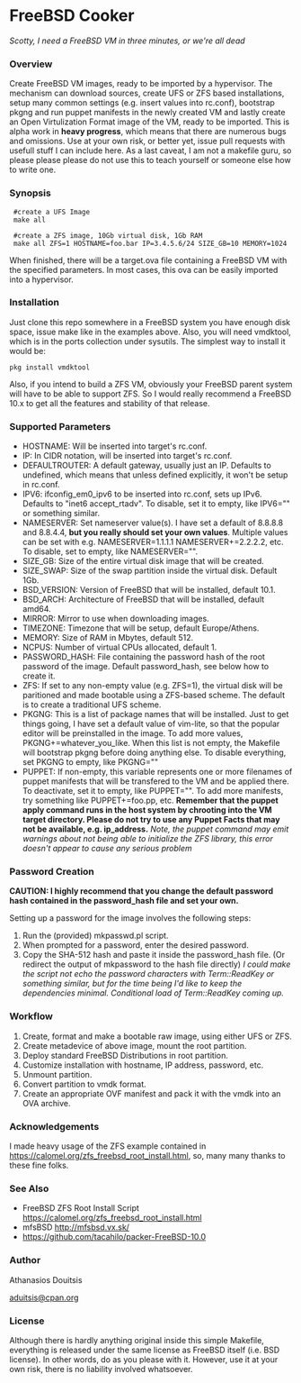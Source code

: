 # FreeBSD Cooker #

*Scotty, I need a FreeBSD VM in three minutes, or we're all dead*

 
### Overview ###

Create FreeBSD VM images, ready to be imported by a hypervisor. The mechanism can download sources, create UFS or ZFS based installations, setup many common settings (e.g. insert values into rc.conf), bootstrap pkgng and run puppet manifests in the newly created VM and lastly create an Open Virtulization Format image of the VM, ready to be imported. This is alpha work in **heavy progress**, which means that there are numerous bugs and omissions. Use at your own risk, or better yet, issue pull requests with usefull stuff I can include here. As a last caveat, I am not a makefile guru, so please please please do not use this to teach yourself or someone else how to write one. 

### Synopsis ###

```
 #create a UFS Image
 make all 

 #create a ZFS image, 10Gb virtual disk, 1Gb RAM
 make all ZFS=1 HOSTNAME=foo.bar IP=3.4.5.6/24 SIZE_GB=10 MEMORY=1024

```

When finished, there will be a target.ova file containing a FreeBSD VM 
with the specified parameters. In most cases, this ova can be easily 
imported into a hypervisor. 

### Installation ###

Just clone this repo somewhere in a FreeBSD system you have enough disk space, issue make like in the examples above. Also, you will need vmdktool, which is in the ports collection under sysutils. The simplest way to install it would be:

```
pkg install vmdktool
```
Also, if you intend to build a ZFS VM, obviously your FreeBSD parent system will have to be able to support ZFS. So I would really recommend a FreeBSD 10.x to get all the features and stability of that release.


### Supported Parameters ###

* HOSTNAME: Will be inserted into target's rc.conf.
* IP: In CIDR notation, will be inserted into target's rc.conf.
* DEFAULTROUTER: A default gateway, usually just an IP. Defaults to undefined, which means that unless defined explicitly, it won't be setup in rc.conf.
* IPV6: ifconfig_em0_ipv6 to be inserted into rc.conf, sets up IPv6. Defaults to "inet6 accept_rtadv". To disable, set it to empty, like IPV6="" or something similar.
* NAMESERVER: Set nameserver value(s). I have set a default of 8.8.8.8 and 8.8.4.4, **but you really should set your own values**. Multiple values can be set with e.g. NAMESERVER=1.1.1.1 NAMESERVER+=2.2.2.2, etc. To disable, set to empty, like NAMESERVER="".
* SIZE_GB: Size of the entire virtual disk image that will be created.
* SIZE_SWAP: Size of the swap partition inside the virtual disk. Default 1Gb.
* BSD_VERSION: Version of FreeBSD that will be installed, default 10.1.
* BSD_ARCH: Architecture of FreeBSD that will be installed, default amd64.
* MIRROR: Mirror to use when downloading images.
* TIMEZONE: Timezone that will be setup, default Europe/Athens. 
* MEMORY: Size of RAM in Mbytes, default 512.
* NCPUS: Number of virtual CPUs allocated, default 1.
* PASSWORD_HASH: File containing the password hash of the root password of the image. Default password_hash, see below how to create it. 
* ZFS: If set to any non-empty value (e.g. ZFS=1), the virtual disk will be paritioned and made bootable using a ZFS-based scheme. The default is to create a traditional UFS scheme.
* PKGNG: This is a list of package names that will be installed. Just to get things going, I have set a default value of vim-lite, so that the popular editor will be preinstalled in the image. To add more values, PKGNG+=whatever_you_like. When this list is not empty, the Makefile will bootstrap pkgng before doing anything else. To disable everything, set PKGNG to empty, like PKGNG=""
* PUPPET: If non-empty, this variable represents one or more filenames of puppet manifests that will be transfered to the VM and be applied there. To deactivate, set it to empty, like PUPPET="". To add more manifests, try something like PUPPET+=foo.pp, etc. **Remember that the puppet apply command runs in the host system by chrooting into the VM target directory. Please do not try to use any Puppet Facts that may not be available, e.g. ip_address.**  *Note, the puppet command may emit warnings about not being able to initialize the ZFS library, this error doesn't appear to cause any serious problem*

### Password Creation ###

**CAUTION: I highly recommend that you change the default password hash contained in the password_hash file and set your own.**

Setting up a password for the image involves the following steps:

1. Run the (provided) mkpasswd.pl script.
2. When prompted for a password, enter the desired password.
3. Copy the SHA-512 hash and paste it inside the password_hash file. (Or redirect the output of mkpassword to the hash file directly) *I could make the script not echo the password characters with Term::ReadKey or something similar, but for the time being I'd like to keep the dependencies minimal. Conditional load of Term::ReadKey coming up.*

### Workflow ###

1. Create, format and make a bootable raw image, using either UFS or ZFS. 
2. Create metadevice of above image, mount the root partition.
3. Deploy standard FreeBSD Distributions in root partition.
4. Customize installation with hostname, IP address, password, etc.
5. Unmount partition.
6. Convert partition to vmdk format.
7. Create an appropriate OVF manifest and pack it with the vmdk into an OVA archive.

### Acknowledgements ###
I made heavy usage of the ZFS example contained in https://calomel.org/zfs_freebsd_root_install.html, so, many many thanks to these fine folks.

### See Also ###
* FreeBSD ZFS Root Install Script https://calomel.org/zfs_freebsd_root_install.html
* mfsBSD http://mfsbsd.vx.sk/
* https://github.com/tacahilo/packer-FreeBSD-10.0

### Author ###
Athanasios Douitsis 

[aduitsis@cpan.org](mailto:aduitsis@cpan.org)

### License ###
Although there is hardly anything original inside this simple Makefile, everything is released under the same license as FreeBSD itself (i.e. BSD license). In other words, do as you please with it. However, use it at your own risk, there is no liability involved whatsoever.
